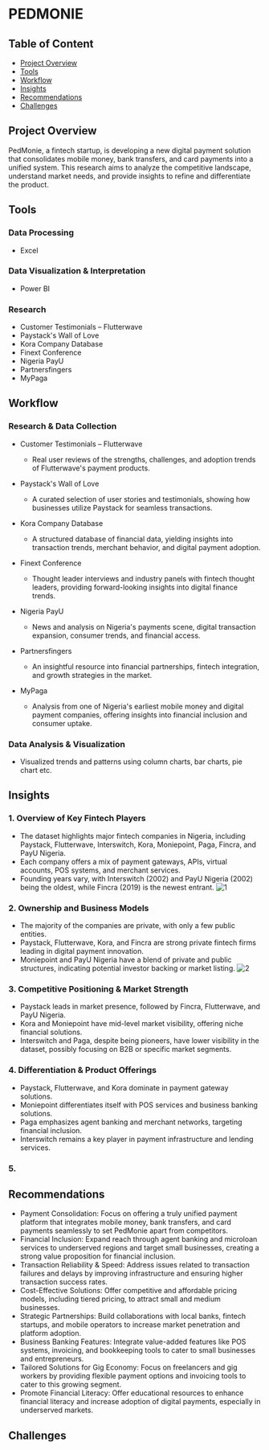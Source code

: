 # PEDMONIE

## Table of Content
- [Project Overview](#Project-Overview)
- [Tools](#Tools)
- [Workflow](#Workflow)
- [Insights](#Insights)
- [Recommendations](#Recommendations)
- [Challenges](#Challenges)

## Project Overview
PedMonie, a fintech startup, is developing a new digital payment solution that consolidates mobile money, bank transfers, and card payments into a unified system. This research aims to analyze the competitive landscape, understand market needs, and provide insights to refine and differentiate the product.

## Tools
### Data Processing
- Excel

### Data Visualization & Interpretation
- Power BI

### Research
- Customer Testimonials – Flutterwave
- Paystack's Wall of Love
- Kora Company Database
- Finext Conference
- Nigeria PayU
- Partnersfingers
- MyPaga

## Workflow
### Research & Data Collection
- Customer Testimonials – Flutterwave
  - Real user reviews of the strengths, challenges, and adoption trends of Flutterwave's payment products.

- Paystack's Wall of Love
  - A curated selection of user stories and testimonials, showing how businesses utilize Paystack for seamless transactions.

- Kora Company Database
  - A structured database of financial data, yielding insights into transaction trends, merchant behavior, and digital payment adoption.

- Finext Conference
  - Thought leader interviews and industry panels with fintech thought leaders, providing forward-looking insights into digital finance trends.

- Nigeria PayU
  - News and analysis on Nigeria's payments scene, digital transaction expansion, consumer trends, and financial access.

- Partnersfingers
  - An insightful resource into financial partnerships, fintech integration, and growth strategies in the market.

- MyPaga
  - Analysis from one of Nigeria's earliest mobile money and digital payment companies, offering insights into financial inclusion and consumer uptake.

### Data Analysis & Visualization
- Visualized trends and patterns using column charts, bar charts, pie chart etc.

## Insights
### 1. Overview of Key Fintech Players
- The dataset highlights major fintech companies in Nigeria, including Paystack, Flutterwave, Interswitch, Kora, Moniepoint, Paga, Fincra, and PayU Nigeria.
- Each company offers a mix of payment gateways, APIs, virtual accounts, POS systems, and merchant services.
- Founding years vary, with Interswitch (2002) and PayU Nigeria (2002) being the oldest, while Fincra (2019) is the newest entrant.
    ![1](https://github.com/user-attachments/assets/f1f06fda-e603-445b-89da-57f394d4fedc)

### 2. Ownership and Business Models
- The majority of the companies are private, with only a few public entities.
- Paystack, Flutterwave, Kora, and Fincra are strong private fintech firms leading in digital payment innovation.
- Moniepoint and PayU Nigeria have a blend of private and public structures, indicating potential investor backing or market listing.
    ![2](https://github.com/user-attachments/assets/9193e4bc-607f-4970-9d70-746ce224e12e)
  
### 3. Competitive Positioning & Market Strength
- Paystack leads in market presence, followed by Fincra, Flutterwave, and PayU Nigeria.
- Kora and Moniepoint have mid-level market visibility, offering niche financial solutions.
- Interswitch and Paga, despite being pioneers, have lower visibility in the dataset, possibly focusing on B2B or specific market segments.

### 4. Differentiation & Product Offerings
- Paystack, Flutterwave, and Kora dominate in payment gateway solutions.
- Moniepoint differentiates itself with POS services and business banking solutions.
- Paga emphasizes agent banking and merchant networks, targeting financial inclusion.
- Interswitch remains a key player in payment infrastructure and lending services.

### 5. 

## Recommendations
- Payment Consolidation: Focus on offering a truly unified payment platform that integrates mobile money, bank transfers, and card payments seamlessly to set PedMonie apart from competitors.
- Financial Inclusion: Expand reach through agent banking and microloan services to underserved regions and target small businesses, creating a strong value proposition for financial inclusion.
- Transaction Reliability & Speed: Address issues related to transaction failures and delays by improving infrastructure and ensuring higher transaction success rates.
- Cost-Effective Solutions: Offer competitive and affordable pricing models, including tiered pricing, to attract small and medium businesses.
- Strategic Partnerships: Build collaborations with local banks, fintech startups, and mobile operators to increase market penetration and platform adoption.
- Business Banking Features: Integrate value-added features like POS systems, invoicing, and bookkeeping tools to cater to small businesses and entrepreneurs.
- Tailored Solutions for Gig Economy: Focus on freelancers and gig workers by providing flexible payment options and invoicing tools to cater to this growing segment.
- Promote Financial Literacy: Offer educational resources to enhance financial literacy and increase adoption of digital payments, especially in underserved markets.

## Challenges
